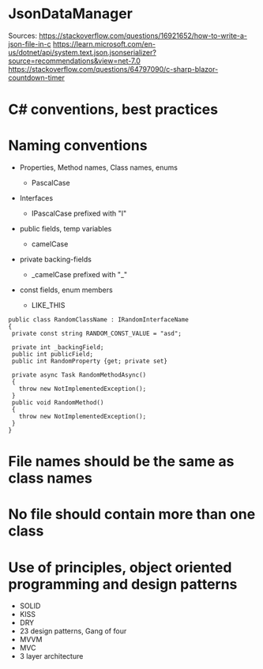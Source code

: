 # JsonDataManager
Sources:
https://stackoverflow.com/questions/16921652/how-to-write-a-json-file-in-c
https://learn.microsoft.com/en-us/dotnet/api/system.text.json.jsonserializer?source=recommendations&view=net-7.0
https://stackoverflow.com/questions/64797090/c-sharp-blazor-countdown-timer

# C# conventions, best practices

# Naming conventions
- Properties, Method names, Class names, enums
  - PascalCase
- Interfaces
  - IPascalCase prefixed with "I"

- public fields, temp variables
  - camelCase
- private backing-fields
  - \_camelCase prefixed with "\_"
- const fields, enum members
  - LIKE_THIS
  
 ```
public class RandomClassName : IRandomInterfaceName
{
  private const string RANDOM_CONST_VALUE = "asd";
  
  private int _backingField;
  public int publicField;
  public int RandomProperty {get; private set}
  
  private async Task RandomMethodAsync()
  {
    throw new NotImplementedException();
  }
  public void RandomMethod()
  {
    throw new NotImplementedException();
  }
}
```

# File names should be the same as class names
# No file should contain more than one class

# Use of principles, object oriented programming and design patterns
- SOLID
- KISS
- DRY
- 23 design patterns, Gang of four
- MVVM
- MVC
- 3 layer architecture


